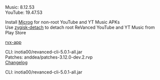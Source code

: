 Music: 8.12.53  
YouTube: 19.47.53  

Install [Microg](https://github.com/ReVanced/GmsCore/releases) for non-root YouTube and YT Music APKs  
Use [zygisk-detach](https://github.com/j-hc/zygisk-detach) to detach root ReVanced YouTube and YT Music from Play Store  

[rvx-app](https://github.com/cvnertnc/rvx-app)
  
CLI: inotia00/revanced-cli-5.0.1-all.jar  
Patches: anddea/patches-3.12.0-dev.2.rvp  
[Changelog](https://github.com/anddea/revanced-patches/releases/tag/v3.12.0-dev.2)

CLI: inotia00/revanced-cli-5.0.1-all.jar    
